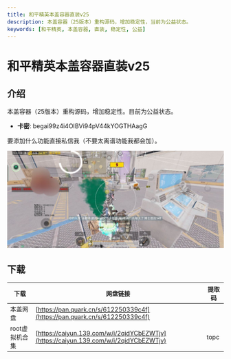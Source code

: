 ```yaml
---
title: 和平精英本盖容器直装v25
description: 本盖容器（25版本）重构源码，增加稳定性，当前为公益状态。
keywords: [和平精英, 本盖容器, 直装, 稳定性, 公益]
---
```


# 和平精英本盖容器直装v25

## 介绍
本盖容器（25版本）重构源码，增加稳定性。目前为公益状态。

- **卡密**: begai99z4i4OIBVi94pV44kYOGTHAagG

要添加什么功能直接私信我（不要太离谱功能我都会加）。

![和平精英本盖容器直装v25](image.png)

## 下载
| 下载 | 网盘链接 | 提取码 |
| ---- | -------- | ------ |
| 本盖网盘 | [https://pan.quark.cn/s/612250339c4f](https://pan.quark.cn/s/612250339c4f) | |
| root虚拟机合集 | [https://caiyun.139.com/w/i/2qidYCbEZWTjv](https://caiyun.139.com/w/i/2qidYCbEZWTjv) | topc |
